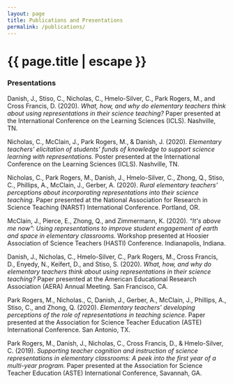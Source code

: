 ```yaml
---
layout: page
title: Publications and Presentations
permalink: /publications/
---
```


<h1 class="page-title">{{ page.title | escape }}</h1>

### Presentations

Danish, J., Stiso, C., Nicholas, C., Hmelo-Silver, C., Park Rogers, M., and Cross Francis, D. (2020). *What, how, and why do elementary teachers think about using representations in their science teaching?* Paper presented at the International Conference on the Learning Sciences (ICLS). Nashville, TN.

Nicholas, C., McClain, J., Park Rogers, M., & Danish, J. (2020). *Elementary teachers' elicitation of students’ funds of knowledge to support science learning with representations.* Poster presented at the International Conference on the Learning Sciences (ICLS). Nashville, TN. 

Nicholas, C., Park Rogers, M.,  Danish, J., Hmelo-Silver, C., Zhong, Q., Stiso, C., Phillips, A., McClain, J., Gerber, A. (2020). *Rural elementary teachers’ perceptions about incorporating representations into their science teaching.* Paper presented at the National Association for Research in Science Teaching (NARST) International Conference. Portland, OR.

McClain, J., Pierce, E., Zhong, Q., and Zimmermann, K. (2020). *“It's above me now”: Using representations to improve student engagement of earth and space in elementary classrooms.* Workshop presented at Hoosier Association of Science Teachers (HASTI) Conference. Indianapolis, Indiana.

Danish, J., Nicholas, C., Hmelo-Silver, C., Park Rogers, M., Cross Francis, D., Enyedy, N., Keifert, D., and Stiso, S. (2020). *What, how, and why do elementary teachers think about using representations in their science teaching?* Paper presented at the American Educational Research Association (AERA) Annual Meeting. San Francisco, CA.

Park Rogers, M., Nicholas., C, Danish, J., Gerber, A., McClain, J., Phillips, A., Stiso, C., and Zhong, Q. (2020). *Elementary teachers’ developing perceptions of the role of representations in teaching science.* Paper presented at the Association for Science Teacher Education (ASTE) International Conference. San Antonio, TX. 

Park Rogers, M., Danish, J., Nicholas, C., Cross Francis, D., & Hmelo-Silver, C. (2019). *Supporting teacher cognition and instruction of science representations in elementary classrooms: A peek into the first year of a multi-year program.* Paper presented at the Association for Science Teacher Education (ASTE) International Conference, Savannah, GA. 

